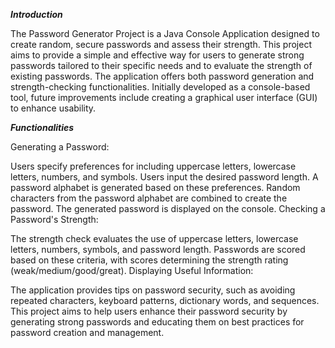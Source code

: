 _**Introduction**_

The Password Generator Project is a Java Console Application designed to create random, secure passwords and assess their strength. This project aims to provide a simple and effective way for users to generate strong passwords tailored to their specific needs and to evaluate the strength of existing passwords.
The application offers both password generation and strength-checking functionalities. Initially developed as a console-based tool, future improvements include creating a graphical user interface (GUI) to enhance usability.

_**Functionalities**_

Generating a Password:

Users specify preferences for including uppercase letters, lowercase letters, numbers, and symbols.
Users input the desired password length.
A password alphabet is generated based on these preferences.
Random characters from the password alphabet are combined to create the password.
The generated password is displayed on the console.
Checking a Password's Strength:

The strength check evaluates the use of uppercase letters, lowercase letters, numbers, symbols, and password length.
Passwords are scored based on these criteria, with scores determining the strength rating (weak/medium/good/great).
Displaying Useful Information:

The application provides tips on password security, such as avoiding repeated characters, keyboard patterns, dictionary words, and sequences.
This project aims to help users enhance their password security by generating strong passwords and educating them on best practices for password creation and management.
